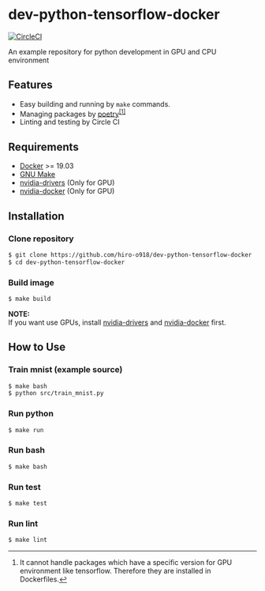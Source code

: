 # dev-python-tensorflow-docker
[![CircleCI](https://circleci.com/gh/hiro-o918/dev-python-tensorflow-docker/tree/master.svg?style=svg)](https://circleci.com/gh/hiro-o918/dev-python-tensorflow-docker/tree/master)

An example repository for python development in GPU and CPU environment

## Features
- Easy building and running by `make` commands.
- Managing packages by [poetry](https://github.com/sdispater/poetry)<sup class="footnote-ref"><a href="#fn1" id="fnref1">[1]</a></sup>
- Linting and testing by Circle CI

## Requirements
- [Docker](https://www.docker.com/) >= 19.03
- [GNU Make](https://www.gnu.org/software/make/)
- [nvidia-drivers](https://github.com/NVIDIA/nvidia-docker/wiki/Frequently-Asked-Questions#how-do-i-install-the-nvidia-driver) (Only for GPU)
- [nvidia-docker](https://github.com/NVIDIA/nvidia-docker) (Only for GPU)

## Installation
### Clone repository
```bash
$ git clone https://github.com/hiro-o918/dev-python-tensorflow-docker
$ cd dev-python-tensorflow-docker
```

### Build image
```bash
$ make build
```

**NOTE:** <br> 
If you want use GPUs, install [nvidia-drivers](https://github.com/NVIDIA/nvidia-docker/wiki/Frequently-Asked-Questions#how-do-i-install-the-nvidia-driver) and [nvidia-docker](https://github.com/NVIDIA/nvidia-docker) first.


## How to Use
### Train mnist (example source)
```bash
$ make bash
$ python src/train_mnist.py
```
### Run python
```bash
$ make run
```

### Run bash
```bash
$ make bash
```

### Run test
```bash
$ make test
```

### Run lint
```bash
$ make lint
```

<hr class="footnotes-sep">
<section class="footnotes">
    <ol class="footnotes-list">
        <li id="fn1"  class="footnote-item">
            <p>
                It cannot handle packages which have a specific version for GPU environment like tensorflow.
                Therefore they are installed in Dockerfiles.<a href="#fnref1" class="footnote-backref">↩</a>
            </p>
        </li>
    </ol>
</section>
